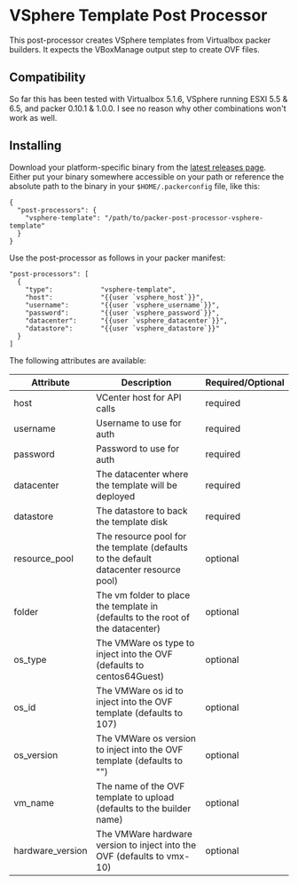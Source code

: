VSphere Template Post Processor
===============================

This post-processor creates VSphere templates from Virtualbox packer builders. It expects the VBoxManage
output step to create OVF files.

Compatibility
-------------

So far this has been tested with Virtualbox 5.1.6, VSphere running ESXI 5.5 & 6.5, and packer 0.10.1 & 1.0.0. I see no
reason why other combinations won't work as well.

Installing
----------

Download your platform-specific binary from the [latest releases page](https://github.com/andrewstucki/packer-post-processor-vsphere-template/releases/latest). Either
put your binary somewhere accessible on your path or reference the absolute path to the binary in
your `$HOME/.packerconfig` file, like this:
```
{
  "post-processors": {
    "vsphere-template": "/path/to/packer-post-processor-vsphere-template"
  }
}
```

Use the post-processor as follows in your packer manifest:
```
"post-processors": [
  {
    "type":            "vsphere-template",
    "host":            "{{user `vsphere_host`}}",
    "username":        "{{user `vsphere_username`}}",
    "password":        "{{user `vsphere_password`}}",
    "datacenter":      "{{user `vsphere_datacenter`}}",
    "datastore":       "{{user `vsphere_datastore`}}"
  }
]
```

The following attributes are available:

| Attribute        | Description                                                                            | Required/Optional |
| ---------------- | -------------------------------------------------------------------------------------- | ----------------- |
| host             | VCenter host for API calls                                                             | required          |
| username         | Username to use for auth                                                               | required          |
| password         | Password to use for auth                                                               | required          |
| datacenter       | The datacenter where the template will be deployed                                     | required          |
| datastore        | The datastore to back the template disk                                                | required          |
| resource_pool    | The resource pool for the template (defaults to the default datacenter resource pool)  | optional          |
| folder           | The vm folder to place the template in (defaults to the root of the datacenter)        | optional          |
| os_type          | The VMWare os type to inject into the OVF (defaults to centos64Guest)                  | optional          |
| os_id            | The VMWare os id to inject into the OVF template (defaults to 107)                     | optional          |
| os_version       | The VMWare os version to inject into the OVF template (defaults to "")                 | optional          |
| vm_name          | The name of the OVF template to upload (defaults to the builder name)                  | optional          |
| hardware_version | The VMWare hardware version to inject into the OVF (defaults to vmx-10)                | optional          |
